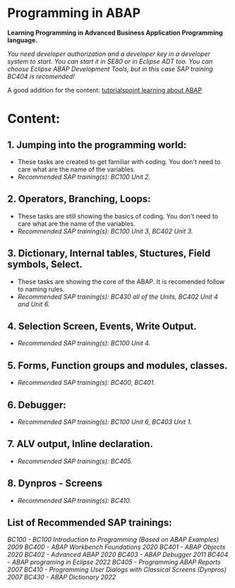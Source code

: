 # Programming in ABAP
**Learning Programming in Advanced Business Application Programming language.**

*You need developer authorization and a developer key in a developer system to start.
You can start it in SE80 or in Eclipse ADT too.
You can choose Eclipse ABAP Development Tools, but in this case SAP training BC404 is recomended!*

A good addition for the content: [tutorialspoint learning about ABAP](https://www.tutorialspoint.com/sap_abap/index.htm)

# Content:

## 1. Jumping into the programming world: 
   * These tasks are created to get familiar with coding. You don't need to care what are the name of the variables.
   * *Recommended SAP training(s): BC100 Unit 2.*
   
## 2. Operators, Branching, Loops:
   * These tasks are still showing the basics of coding. You don't need to care what are the name of the variables.
   * *Recommended SAP training(s): BC100 Unit 3, BC402 Unit 3.*

## 3. Dictionary, Internal tables, Stuctures, Field symbols, Select.
   * These tasks are showing the core of the ABAP. It is recomended follow to naming rules.
   * *Recommended SAP training(s): BC430 all of the Units, BC402 Unit 4 and Unit 6.*

## 4. Selection Screen, Events, Write Output.
   * *Recommended SAP training(s): BC100 Unit 4.*

## 5. Forms, Function groups and modules, classes.
   * *Recommended SAP training(s): BC400, BC401.*

## 6. Debugger:
   * *Recommended SAP training(s): BC100 Unit 6, BC403 Unit 1.*

## 7. ALV output, Inline declaration.
   * *Recommended SAP training(s): BC405.*

## 8. Dynpros - Screens
   * *Recommended SAP training(s): BC410.*


## List of Recommended SAP trainings:
*BC100 - BC100 Introduction to Programming (Based on ABAP Examples) 2009
BC400 - ABAP Workbench Foundations 2020
BC401 - ABAP Objects 2020
BC402 - Advanced ABAP 2020
BC403 - ABAP Debugger 2011
BC404 - ABAP programing in Eclipse 2022
BC405 - Programming ABAP Reports 2007
BC410 - Programming User Dialogs with Classical Screens (Dynpros) 2007
BC430 - ABAP Dictionary 2022*



